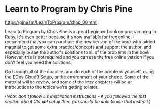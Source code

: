 # Learn to Program by Chris Pine

<https://pine.fm/LearnToProgram/chap_00.html>

Learn to Program by Chris Pine is a great beginner book on programming in Ruby. It's even better because it's now available for free online. I recommend that you can purchase the new version of the book with added material to get some extra practice/concepts and support the author, and especially to see the author's solutions to all of the problems in the book. However, this is not required and you can use the free online version if you don't feel you need the solutions.

Go through all of the chapters and do each of the problems yourself, using the [DDev Cloud9 Setup](part2_cloud9_setup.md), or the environment of your choice. Some of the material will be review, and some of the later chapters will be an introduction to the topics we're getting to later.

(*Note: don't follow his installation instructions - if you followed the last section about Cloud9 setup then you should be able to use that instead.*)
